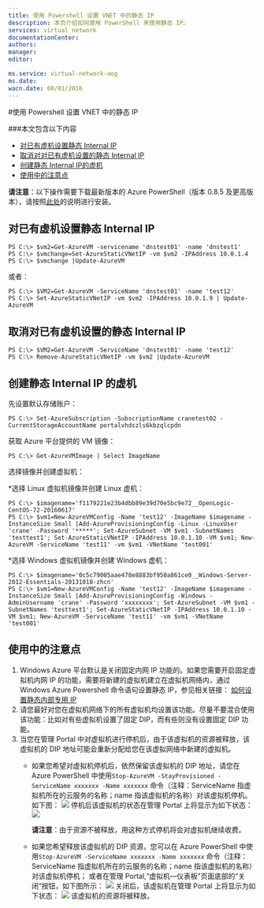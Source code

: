 ```yaml
---
title: 使用 Powershell 设置 VNET 中的静态 IP
description: 本页介绍如何使用 PowerShell 来使用静态 IP。
services: virtual network
documentationCenter: 
authors: 
manager: 
editor: 

ms.service: virtual-network-aog
ms.date: 
wacn.date: 08/01/2016
---
```


#使用 Powershell 设置 VNET 中的静态 IP 

###本文包含以下内容

- [对已有虚机设置静态 Internal IP](#exist)
- [取消对对已有虚机设置的静态 Internal IP](#cancle)
- [创建静态 Internal IP的虚机](#create)
- [使用中的注意点](#note)

**请注意**：以下操作需要下载最新版本的 Azure PowerShell（版本 0.8.5 及更高版本），请按照[此处](./powershell-install-configure.md)的说明进行安装。

## <a id="exist"></a>对已有虚机设置静态 Internal IP	

    PS C:\> $vm2=Get-AzureVM -servicename 'dnstest01' -name 'dnstest1'
    PS C:\> $vmchange=Set-AzureStaticVNetIP -vm $vm2 -IPAddress 10.0.1.4
    PS C:\> $vmchange |Update-AzureVM

或者：

    PS C:\> $VM2=Get-AzureVM -ServiceName 'dnstest01' -name 'test12' 
    PS C:\> Set-AzureStaticVNetIP -vm $vm2 -IPAddress 10.0.1.9 | Update-AzureVM

## <a id="cancle"></a>取消对已有虚机设置的静态 Internal IP 

    PS C:\> $VM2=Get-AzureVM -ServiceName 'dnstest01' -name 'test12'
    PS C:\> Remove-AzureStaticVNetIP -vm $vm2 |Update-AzureVM

## <a id="create"></a>创建静态 Internal IP 的虚机

先设置默认存储账户：

    PS C:\> Set-AzureSubscription -SubscriptionName cranetest02 -CurrentStorageAccountName portalvhdszls6kbzqlcpdn

获取 Azure 平台提供的 VM 镜像：

    PS C:\> Get-AzureVMImage | Select ImageName

选择镜像并创建虚拟机：

*选择 Linux 虚拟机镜像并创建 Linux 虚机：

    PS C:\> $imagename='f1179221e23b4dbb89e39d70e5bc9e72__OpenLogic-CentOS-72-20160617'	
    PS C:\> $vm1=New-AzureVMConfig -Name 'test12' -ImageName $imagename -InstanceSize Small |Add-AzureProvisioningConfig -Linux -LinuxUser 'crane' -Password '*****'; Set-AzureSubnet -VM $vm1 -SubnetNames 'testtest1'; Set-AzureStaticVNetIP -IPAddress 10.0.1.10 -VM $vm1; New-AzureVM -ServiceName 'test11' -vm $vm1 -VNetName 'test001'

*选择 Windows 虚拟机镜像并创建 Windows 虚机：

    PS C:\> $imagename='0c5c79005aae478e8883bf950a861ce0__Windows-Server-2012-Essentials-20131018-zhcn'
    PS C:\> $vm1=New-AzureVMConfig -Name 'test12' -ImageName $imagename -InstanceSize Small |Add-AzureProvisioningConfig -Windows -AdminUsername 'crane' -Password 'xxxxxxxx'; Set-AzureSubnet -VM $vm1 -SubnetNames 'testtest1'; Set-AzureStaticVNetIP -IPAddress 10.0.1.10 -VM $vm1; New-AzureVM -ServiceName 'test11' -vm $vm1 -VNetName 'test001'

## <a id="note"></a>使用中的注意点

1. Windows Azure 平台默认是关闭固定内网 IP 功能的。如果您需要开启固定虚拟机内网 IP 的功能，需要将新建的虚拟机建立在虚拟机网络内，通过 Windows Azure Powershell 命令语句设置静态 IP，参见相关链接： [如何设置静态内部专用 IP](./virtual-network/virtual-networks-reserved-private-ip.md)  
2. 请您最好对您在虚拟机网络下的所有虚拟机均设置该功能。尽量不要混合使用该功能：比如对有些虚拟机设置了固定 DIP，而有些则没有设置固定 DIP 功能。
3. 当您在管理 Portal 中对虚拟机进行停机后，由于该虚拟机的资源被释放，该虚拟机的 DIP 地址可能会重新分配给您在该虚拟网络中新建的虚拟机。
    - 如果您希望对虚拟机停机后，依然保留该虚拟机的 DIP 地址，请您在 Azure PowerShell 中使用`Stop-AzureVM -StayProvisioned -ServiceName xxxxxxx -Name xxxxxxx` 命令（注释：ServiceName 指虚拟机所在的云服务的名称；name 指该虚拟机的名称）对该虚拟机停机。如下图：
         ![](./media/aog-virtual-network-how-to-use-internal-ip/stop-vm-stay.jpg)
        停机后该虚拟机的状态在管理 Portal 上将显示为如下状态：
        ![](./media/aog-virtual-network-how-to-use-internal-ip/stop-vm-stay-status.gif)

        **请注意**：由于资源不被释放，用这种方式停机将会对虚拟机继续收费。
    - 如果您希望释放该虚拟机的 DIP 资源，您可以在 Azure PowerShell 中使用`Stop-AzureVM -ServiceName xxxxxxx -Name xxxxxxx` 命令（注释：ServiceName 指虚拟机所在的云服务的名称；name 指该虚拟机的名称）对该虚拟机停机；
或者在管理 Portal,“虚拟机—仪表板”页面底部的“关闭”按钮，如下图所示：
         ![](./media/aog-virtual-network-how-to-use-internal-ip/stop-vm-shut.jpg)
        关闭后，该虚拟机在管理 Portal 上将显示为如下状态：
        ![](./media/aog-virtual-network-how-to-use-internal-ip/stop-vm-shut-status.jpg)
        该虚拟机的资源将被释放。
